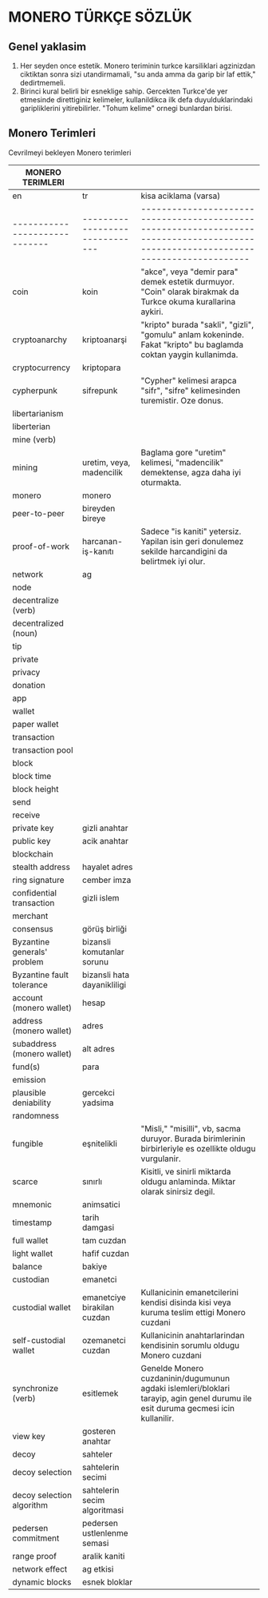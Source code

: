 # MONERO TÜRKÇE SÖZLÜK

## Genel yaklasim

1. Her seyden once estetik.  Monero teriminin turkce karsiliklari
   agzinizdan ciktiktan sonra sizi utandirmamali, "su anda amma da
   garip bir laf ettik," dedirtmemeli.
2. Birinci kural belirli bir esneklige sahip.  Gercekten Turkce'de yer
   etmesinde direttiginiz kelimeler, kullanildikca ilk defa
   duyulduklarindaki garipliklerini yitirebilirler.  "Tohum kelime"
   ornegi bunlardan birisi.

## Monero Terimleri

Cevrilmeyi bekleyen Monero terimleri

| MONERO TERIMLERI            |                              |                                                                                                                                   |
|-----------------------------|------------------------------|-----------------------------------------------------------------------------------------------------------------------------------|
| en                          | tr                           | kisa aciklama (varsa)                                                                                                             |
|-----------------------------|------------------------------|-----------------------------------------------------------------------------------------------------------------------------------|
| coin                        | koin                         | "akce", veya "demir para" demek estetik durmuyor.  "Coin" olarak birakmak da Turkce okuma kurallarina aykiri.                     |
| cryptoanarchy               | kriptoanarşi                 | "kripto" burada "sakli", "gizli", "gomulu" anlam kokeninde.  Fakat "kripto" bu baglamda coktan yaygin kullanimda.                 |
| cryptocurrency              | kriptopara                   |                                                                                                                                   |
| cypherpunk                  | sifrepunk                    | "Cypher" kelimesi arapca "sifr", "sifre" kelimesinden turemistir.  Oze donus.                                                     |
| libertarianism              |                              |                                                                                                                                   |
| liberterian                 |                              |                                                                                                                                   |
| mine (verb)                 |                              |                                                                                                                                   |
| mining                      | uretim, veya, madencilik     | Baglama gore "uretim" kelimesi, "madencilik" demektense, agza daha iyi oturmakta.                                                 |
| monero                      | monero                       |                                                                                                                                   |
| peer-to-peer                | bireyden bireye              |                                                                                                                                   |
| proof-of-work               | harcanan-iş-kanıtı           | Sadece "is kaniti" yetersiz.  Yapilan isin geri donulemez sekilde harcandigini da belirtmek iyi olur.                             |
| network                     | ag                           |                                                                                                                                   |
| node                        |                              |                                                                                                                                   |
| decentralize (verb)         |                              |                                                                                                                                   |
| decentralized (noun)        |                              |                                                                                                                                   |
| tip                         |                              |                                                                                                                                   |
| private                     |                              |                                                                                                                                   |
| privacy                     |                              |                                                                                                                                   |
| donation                    |                              |                                                                                                                                   |
| app                         |                              |                                                                                                                                   |
| wallet                      |                              |                                                                                                                                   |
| paper wallet                |                              |                                                                                                                                   |
| transaction                 |                              |                                                                                                                                   |
| transaction pool            |                              |                                                                                                                                   |
| block                       |                              |                                                                                                                                   |
| block time                  |                              |                                                                                                                                   |
| block height                |                              |                                                                                                                                   |
| send                        |                              |                                                                                                                                   |
| receive                     |                              |                                                                                                                                   |
| private key                 | gizli anahtar                |                                                                                                                                   |
| public key                  | acik anahtar                 |                                                                                                                                   |
| blockchain                  |                              |                                                                                                                                   |
| stealth address             | hayalet adres                |                                                                                                                                   |
| ring signature              | cember imza                  |                                                                                                                                   |
| confidential transaction    | gizli islem                  |                                                                                                                                   |
| merchant                    |                              |                                                                                                                                   |
| consensus                   | görüş birliği                |                                                                                                                                   |
| Byzantine generals' problem | bizansli komutanlar sorunu   |                                                                                                                                   |
| Byzantine fault tolerance   | bizansli hata dayanikliligi  |                                                                                                                                   |
| account (monero wallet)     | hesap                        |                                                                                                                                   |
| address (monero wallet)     | adres                        |                                                                                                                                   |
| subaddress (monero wallet)  | alt adres                    |                                                                                                                                   |
| fund(s)                     | para                         |                                                                                                                                   |
| emission                    |                              |                                                                                                                                   |
| plausible deniability       | gercekci yadsima             |                                                                                                                                   |
| randomness                  |                              |                                                                                                                                   |
| fungible                    | eşnitelikli                  | "Misli," "misilli", vb, sacma duruyor.  Burada birimlerinin birbirleriyle es ozellikte oldugu vurgulanir.                         |
| scarce                      | sınırlı                      | Kisitli, ve sinirli miktarda oldugu anlaminda.  Miktar olarak sinirsiz degil.                                                     |
| mnemonic                    | animsatici                   |                                                                                                                                   |
| timestamp                   | tarih damgasi                |                                                                                                                                   |
| full wallet                 | tam cuzdan                   |                                                                                                                                   |
| light wallet                | hafif cuzdan                 |                                                                                                                                   |
| balance                     | bakiye                       |                                                                                                                                   |
| custodian                   | emanetci                     |                                                                                                                                   |
| custodial wallet            | emanetciye birakilan cuzdan  | Kullanicinin emanetcilerini kendisi disinda kisi veya kuruma teslim ettigi Monero cuzdani                                         |
| self-custodial wallet       | ozemanetci cuzdan            | Kullanicinin anahtarlarindan kendisinin sorumlu oldugu Monero cuzdani                                                             |
| synchronize (verb)          | esitlemek                    | Genelde Monero cuzdaninin/dugumunun agdaki islemleri/bloklari tarayip, agin genel durumu ile esit duruma gecmesi icin kullanilir. |
| view key                    | gosteren anahtar             |                                                                                                                                   |
| decoy                       | sahteler                     |                                                                                                                                   |
| decoy selection             | sahtelerin secimi            |                                                                                                                                   |
| decoy selection algorithm   | sahtelerin secim algoritmasi |                                                                                                                                   |
| pedersen commitment         | pedersen ustlenlenme semasi  |                                                                                                                                   |
| range proof                 | aralik kaniti                |                                                                                                                                   |
| network effect              | ag etkisi                    |                                                                                                                                   |
| dynamic blocks              | esnek bloklar                |                                                                                                                                   |



